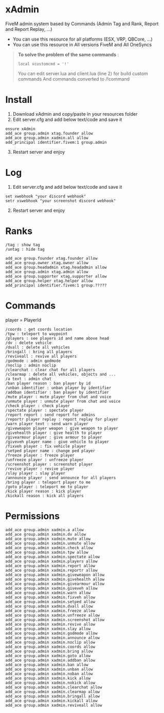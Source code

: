 # xAdmin
FiveM admin system based by Commands (Admin Tag and Rank, Report and Report Replay, ...)
- You can use this resource for all platforms (ESX, VRP, QBCore, ...)
- You can use this resource in All versions FiveM and All OneSyncs
>**To solve the problem of the same commands** : 
>```
>local xcustomcmd = '!'
>```
>You can edit server.lua and client.lua (line 2) for build custom commands And commands converted to /!command
# Install
1. Download xAdmin and copy/paste in your resources folder
2. Edit server.cfg and add below text/code and save it
```
ensure xAdmin
add_ace group.admin xtag.founder allow
add_ace group.admin xadmin.all allow
add_principal identifier.fivem:1 group.admin
```
3. Restart server and enjoy
# Log
1. Edit server.cfg and add below text/code and save it
```
set xwebhook "your discord webhook"
setr xswebhook "your screenshot discord webhook"
```
2. Restart server and enjoy
# Ranks
```
/tag : show tag
/untag : hide tag
```
```
add_ace group.founder xtag.founder allow
add_ace group.owner xtag.owner allow
add_ace group.headadmin xtag.headadmin allow
add_ace group.admin xtag.admin allow
add_ace group.supporter xtag.supporter allow
add_ace group.helper xtag.helper allow
add_principal identifier.fivem:1 group.?????
```
# Commands
player = PlayerId
```
/coords : get coords location
/tpw : teleport to waypoint
/players : see players id and name above head
/dv : delete vehicle
/dvall : delete all vehicles
/bringall : bring all players
/reviveall : revive all players
/godmode : admin godmode
/noclip : admin noclip
/clearchat : clear chat for all players
/clearmap : delete all vehicles, objects and ...
/a text : admin chat
/ban player reason : ban player by id
/unban identifier : unban player by identifier
/addban identifier : ban player by identifier
/mute player : mute player from chat and voice
/unmute player : unmute player from chat and voice
/check player : check player
/spectate player : spectate player
/report report : send report for admins
/reportr player replay : report replay for player
/warn player text : send warn player
/giveweapon player weapon : give weapon to player
/givehealth player : give health to player
/givearmour player : give armour to player
/giveveh player name : give vehicle to player
/fixveh player : fix vehicle player
/setped player name : change ped player
/freeze player : freeze player
/unfreeze player : unfreeze player
/screenshot player : screenshot player
/revive player : revive player
/slay player : slay player
/announce player : send announce for all players
/bring player : teleport player to me
/goto player : teleport me to player
/kick player reason : kick player
/kickall reason : kick all players
```
# Permissions
```
add_ace group.admin xadmin.a allow
add_ace group.admin xadmin.dv allow
add_ace group.admin xadmin.mute allow
add_ace group.admin xadmin.unmute allow
add_ace group.admin xadmin.check allow
add_ace group.admin xadmin.tpw allow
add_ace group.admin xadmin.spectate allow
add_ace group.admin xadmin.players allow
add_ace group.admin xadmin.report allow
add_ace group.admin xadmin.reportr allow
add_ace group.admin xadmin.giveweapon allow
add_ace group.admin xadmin.givehealth allow
add_ace group.admin xadmin.givearmour allow
add_ace group.admin xadmin.giveveh allow
add_ace group.admin xadmin.warn allow
add_ace group.admin xadmin.fixveh allow
add_ace group.admin xadmin.setped allow
add_ace group.admin xadmin.dvall allow
add_ace group.admin xadmin.freeze allow
add_ace group.admin xadmin.unfreeze allow
add_ace group.admin xadmin.screenshot allow
add_ace group.admin xadmin.revive allow
add_ace group.admin xadmin.slay allow
add_ace group.admin xadmin.godmode allow
add_ace group.admin xadmin.announce allow
add_ace group.admin xadmin.noclip allow
add_ace group.admin xadmin.coords allow
add_ace group.admin xadmin.bring allow
add_ace group.admin xadmin.goto allow
add_ace group.admin xadmin.addban allow
add_ace group.admin xadmin.ban allow
add_ace group.admin xadmin.unban allow
add_ace group.admin xadmin.noban allow
add_ace group.admin xadmin.kick allow
add_ace group.admin xadmin.nokick allow
add_ace group.admin xadmin.clearchat allow
add_ace group.admin xadmin.clearmap allow
add_ace group.admin xadmin.bringall allow
add_ace group.admin xadmin.kickall allow
add_ace group.admin xadmin.reviveall allow
```
